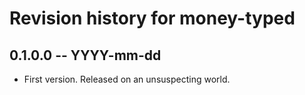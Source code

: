 # Revision history for money-typed

## 0.1.0.0 -- YYYY-mm-dd

* First version. Released on an unsuspecting world.
